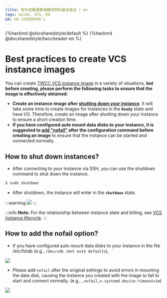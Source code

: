 ```yaml
---
title: 製作虛擬運算個體快照的最佳做法 | en
tags: Guide, VCS, EN
GA: UA-155999456-1
---
```


{%hackmd @docsharedstyle/default %}
{%hackmd @docsharedstyle/twccheader-en %}

# Best practices to create VCS instance images

You can create [TWCC VCS instance image](https://man.twcc.ai/@twccdocs/vcs-vds-instance-image-en) in a variety of situations, **but before creating, please perform the following tasks to ensure that the image is effectively obtained**:

- **Create an instance image after [shutting down your instance](#How-to-shut-down-instances?)**. It will take some time to create images for instances in the **`Ready`** state and have I/O. Therefore, create an image after shutting down your instance to ensure a short creation time.
- **If you have configured auto mount data disks to your instance, it is suggested to [add "nofail"](#How-to-add-the-nofail-option?) after the configuration command before creating an image** to ensure that the instance can be started and connected normally.


## How to shut down instances?

- After connecting to your instance via SSH, you can use the shutdown command to shut down the instance.

```bash
$ sudo shutdown
```

- After shutdown, the instance will enter in the **`shutdown`** state.

:::warning
![](https://cos.twcc.ai/SYS-MANUAL/uploads/upload_d0a1329d89f244dfca9d602ef826b0dd.png)
:::

:::info
<i class="fa fa-paperclip fa-20" aria-hidden="true"></i> **Note:** 
For the relationship between instance state and billing, see [<ins>VCS instance lifecycle</ins>](https://www.twcc.ai/doc?page=concept-vcs-lifecycle).
:::



## How to add the nofail option?

- If you have configured auto mount data disks to your instance in the file /etc/fstab (e.g., `/dev/vdb /mnt ext4 defaults`),

![](https://cos.twcc.ai/SYS-MANUAL/uploads/upload_09ddb7ad46cfae66dcb3fa7cb75244c0.png)

- Please add `nofail` after the original settings to avoid errors in mounting the data disk, causing the instance you created with the image to fail to start and connect normally.
(e.g., `,nofail,x-systemd.device-timeout=1m`)

![](https://cos.twcc.ai/SYS-MANUAL/uploads/upload_d82af67186cc021e21a4f4d59630cc4d.png)

